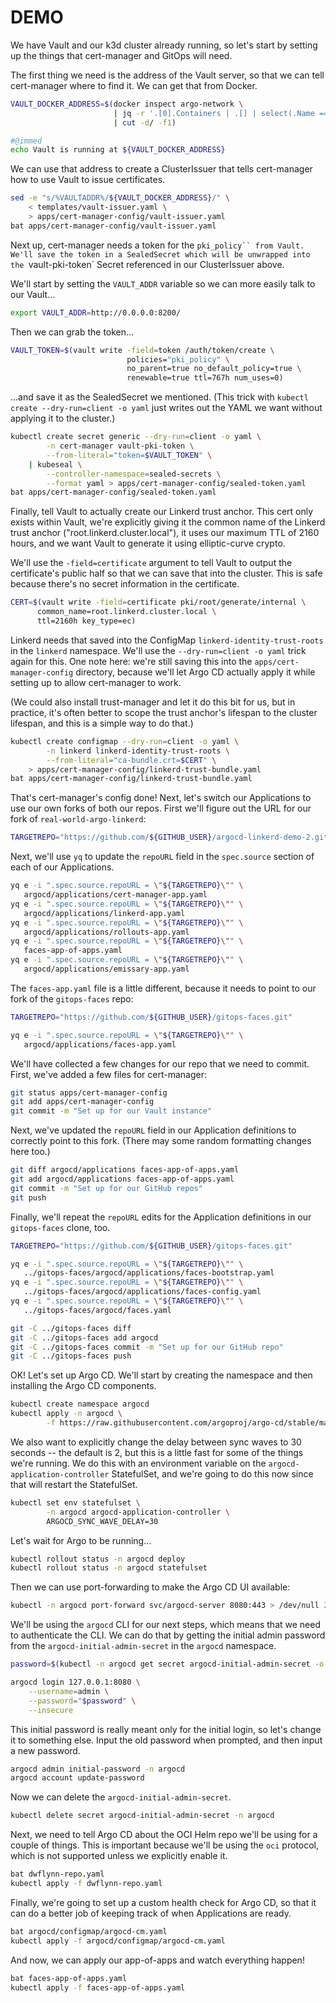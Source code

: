 # DEMO

<!-- @import tools/check-requirements.sh -->
<!-- @import tools/check-github.sh -->
<!-- @start_livecast -->
<!-- @SHOW -->

We have Vault and our k3d cluster already running, so let's start by setting
up the things that cert-manager and GitOps will need.

The first thing we need is the address of the Vault server, so that we can
tell cert-manager where to find it. We can get that from Docker.

```bash
VAULT_DOCKER_ADDRESS=$(docker inspect argo-network \
                       | jq -r '.[0].Containers | .[] | select(.Name == "vault") | .IPv4Address' \
                       | cut -d/ -f1)

#@immed
echo Vault is running at ${VAULT_DOCKER_ADDRESS}
```

We can use that address to create a ClusterIssuer that tells cert-manager how
to use Vault to issue certificates.

```bash
sed -e "s/%VAULTADDR%/${VAULT_DOCKER_ADDRESS}/" \
    < templates/vault-issuer.yaml \
    > apps/cert-manager-config/vault-issuer.yaml
bat apps/cert-manager-config/vault-issuer.yaml
```

Next up, cert-manager needs a token for the `pki_policy`` from Vault. We'll
save the token in a SealedSecret which will be unwrapped into the
`vault-pki-token` Secret referenced in our ClusterIssuer above.

We'll start by setting the `VAULT_ADDR` variable so we can more easily talk to
our Vault...

```bash
export VAULT_ADDR=http://0.0.0.0:8200/
```

Then we can grab the token...

```bash
VAULT_TOKEN=$(vault write -field=token /auth/token/create \
                          policies="pki_policy" \
                          no_parent=true no_default_policy=true \
                          renewable=true ttl=767h num_uses=0)
```

...and save it as the SealedSecret we mentioned. (This trick with `kubectl
create --dry-run=client -o yaml` just writes out the YAML we want without
applying it to the cluster.)

```bash
kubectl create secret generic --dry-run=client -o yaml \
        -n cert-manager vault-pki-token \
        --from-literal="token=$VAULT_TOKEN" \
    | kubeseal \
        --controller-namespace=sealed-secrets \
        --format yaml > apps/cert-manager-config/sealed-token.yaml
bat apps/cert-manager-config/sealed-token.yaml
```

Finally, tell Vault to actually create our Linkerd trust anchor. This cert
only exists within Vault, we're explicitly giving it the common name of the
Linkerd trust anchor ("root.linkerd.cluster.local"), it uses our maximum TTL
of 2160 hours, and we want Vault to generate it using elliptic-curve crypto.

We'll use the `-field=certificate` argument to tell Vault to output the
certificate's public half so that we can save that into the cluster. This is
safe because there's no secret information in the certificate.

```bash
CERT=$(vault write -field=certificate pki/root/generate/internal \
      common_name=root.linkerd.cluster.local \
      ttl=2160h key_type=ec)
```

Linkerd needs that saved into the ConfigMap `linkerd-identity-trust-roots` in
the `linkerd` namespace. We'll use the `--dry-run=client -o yaml` trick again
for this. One note here: we're still saving this into the
`apps/cert-manager-config` directory, because we'll let Argo CD actually apply
it while setting up to allow cert-manager to work.

(We could also install trust-manager and let it do this bit for us, but in
practice, it's often better to scope the trust anchor's lifespan to the
cluster lifespan, and this is a simple way to do that.)

```bash
kubectl create configmap --dry-run=client -o yaml \
        -n linkerd linkerd-identity-trust-roots \
        --from-literal="ca-bundle.crt=$CERT" \
    > apps/cert-manager-config/linkerd-trust-bundle.yaml
bat apps/cert-manager-config/linkerd-trust-bundle.yaml
```

That's cert-manager's config done! Next, let's switch our Applications to use
our own forks of both our repos. First we'll figure out the URL for our fork
of `real-world-argo-linkerd`:

```bash
TARGETREPO="https://github.com/${GITHUB_USER}/argocd-linkerd-demo-2.git"
```

Next, we'll use `yq` to update the `repoURL` field in the `spec.source`
section of each of our Applications.

```bash
yq e -i ".spec.source.repoURL = \"${TARGETREPO}\"" \
   argocd/applications/cert-manager-app.yaml
yq e -i ".spec.source.repoURL = \"${TARGETREPO}\"" \
   argocd/applications/linkerd-app.yaml
yq e -i ".spec.source.repoURL = \"${TARGETREPO}\"" \
   argocd/applications/rollouts-app.yaml
yq e -i ".spec.source.repoURL = \"${TARGETREPO}\"" \
   faces-app-of-apps.yaml
yq e -i ".spec.source.repoURL = \"${TARGETREPO}\"" \
   argocd/applications/emissary-app.yaml
```

The `faces-app.yaml` file is a little different, because it needs to point
to our fork of the `gitops-faces` repo:

```bash
TARGETREPO="https://github.com/${GITHUB_USER}/gitops-faces.git"

yq e -i ".spec.source.repoURL = \"${TARGETREPO}\"" \
   argocd/applications/faces-app.yaml
```

We'll have collected a few changes for our repo that we need to commit. First,
we've added a few files for cert-manager:

```bash
git status apps/cert-manager-config
git add apps/cert-manager-config
git commit -m "Set up for our Vault instance"
```

Next, we've updated the `repoURL` field in our Application definitions to
correctly point to this fork. (There may some random formatting changes here
too.)

```bash
git diff argocd/applications faces-app-of-apps.yaml
git add argocd/applications faces-app-of-apps.yaml
git commit -m "Set up for our GitHub repos"
git push
```

Finally, we'll repeat the `repoURL` edits for the Application definitions in
our `gitops-faces` clone, too.

```bash
TARGETREPO="https://github.com/${GITHUB_USER}/gitops-faces.git"

yq e -i ".spec.source.repoURL = \"${TARGETREPO}\"" \
   ../gitops-faces/argocd/applications/faces-bootstrap.yaml
yq e -i ".spec.source.repoURL = \"${TARGETREPO}\"" \
   ../gitops-faces/argocd/applications/faces-config.yaml
yq e -i ".spec.source.repoURL = \"${TARGETREPO}\"" \
   ../gitops-faces/argocd/faces.yaml

git -C ../gitops-faces diff
git -C ../gitops-faces add argocd
git -C ../gitops-faces commit -m "Set up for our GitHub repo"
git -C ../gitops-faces push
```

<!-- @SHOW -->

OK! Let's set up Argo CD. We'll start by creating the namespace and then
installing the Argo CD components.

```bash
kubectl create namespace argocd
kubectl apply -n argocd \
        -f https://raw.githubusercontent.com/argoproj/argo-cd/stable/manifests/install.yaml
```

We also want to explicitly change the delay between sync waves to 30 seconds
-- the default is 2, but this is a little fast for some of the things we're
running. We do this with an environment variable on the
`argocd-application-controller` StatefulSet, and we're going to do this now
since that will restart the StatefulSet.

```bash
kubectl set env statefulset \
        -n argocd argocd-application-controller \
        ARGOCD_SYNC_WAVE_DELAY=30
```

Let's wait for Argo to be running...

```bash
kubectl rollout status -n argocd deploy
kubectl rollout status -n argocd statefulset
```

Then we can use port-forwarding to make the Argo CD UI available:

```bash
kubectl -n argocd port-forward svc/argocd-server 8080:443 > /dev/null 2>&1 &
```

We'll be using the `argocd` CLI for our next steps, which means that we need
to authenticate the CLI. We can do that by getting the initial admin password
from the `argocd-initial-admin-secret` in the `argocd` namespace.

```bash
password=$(kubectl -n argocd get secret argocd-initial-admin-secret -o jsonpath="{.data.password}" | base64 -d)

argocd login 127.0.0.1:8080 \
    --username=admin \
    --password="$password" \
    --insecure
```

This initial password is really meant only for the initial login, so let's
change it to something else. Input the old password when prompted, and then
input a new password.

```bash
argocd admin initial-password -n argocd
argocd account update-password
```

Now we can delete the `argocd-initial-admin-secret`.

```bash
kubectl delete secret argocd-initial-admin-secret -n argocd
```

Next, we need to tell Argo CD about the OCI Helm repo we'll be using for a
couple of things. This is important because we'll be using the `oci` protocol,
which is not supported unless we explicitly enable it.

```bash
bat dwflynn-repo.yaml
kubectl apply -f dwflynn-repo.yaml
```

Finally, we're going to set up a custom health check for Argo CD, so that it
can do a better job of keeping track of when Applications are ready.

```bash
bat argocd/configmap/argocd-cm.yaml
kubectl apply -f argocd/configmap/argocd-cm.yaml
```

And now, we can apply our app-of-apps and watch everything happen!

```bash
bat faces-app-of-apps.yaml
kubectl apply -f faces-app-of-apps.yaml
```

<!-- @browser_then_terminal -->

